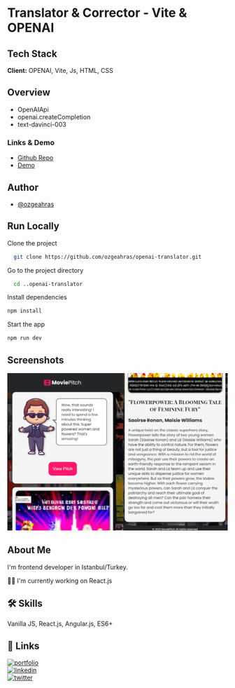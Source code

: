 # Translator & Corrector - Vite & OPENAI

## Tech Stack

**Client:** OPENAI, Vite, Js, HTML, CSS

## Overview

- OpenAIApi
- openai.createCompletion
- text-davinci-003

### Links & Demo

- [Github Repo](https://github.com/ozgeahras/openai-translator)
- [Demo](https://openai-translator-corrector.netlify.app/)

## Author

- [@ozgeahras](https://github.com/ozgeahras)


## Run Locally

Clone the project

```bash
  git clone https://github.com/ozgeahras/openai-translator.git
```

Go to the project directory

```bash
  cd ..openai-translator
```

Install dependencies

```bash
npm install
```

Start the app

```bash
npm run dev
```

## Screenshots

![App Screenshot](https://github.com/ozgeahras/movie-creator-with-OpenAI/blob/master/public/screenshot.png)

## About Me

I'm frontend developer in Istanbul/Turkey.

👩‍💻 I'm currently working on React.js

## 🛠 Skills

Vanilla JS, React.js, Angular.js, ES6+

## 🔗 Links

[![portfolio](https://img.shields.io/badge/my_portfolio-1DA1F2?style=for-the-badge&logo=ko-fi&logoColor=white)](https://ozgeahras.com/)  
[![linkedin](https://img.shields.io/badge/linkedin-0A66C2?style=for-the-badge&logo=linkedin&logoColor=white)](https://www.linkedin.com/in/ozgeahras/)  
[![twitter](https://img.shields.io/badge/github-000?style=for-the-badge&logo=github&logoColor=white)](https://github.com/ozgeahras/)
